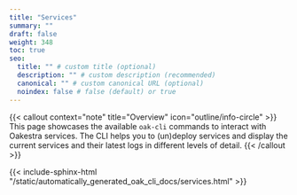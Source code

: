 ```yaml
---
title: "Services"
summary: ""
draft: false
weight: 348
toc: true
seo:
  title: "" # custom title (optional)
  description: "" # custom description (recommended)
  canonical: "" # custom canonical URL (optional)
  noindex: false # false (default) or true
---
```


{{< callout context="note" title="Overview" icon="outline/info-circle" >}}
  This page showcases the available `oak-cli` commands to interact with Oakestra services.
  The CLI helps you to (un)deploy services and display the current services and their latest logs in different levels of detail.
{{< /callout >}}

{{< include-sphinx-html "/static/automatically_generated_oak_cli_docs/services.html" >}}
